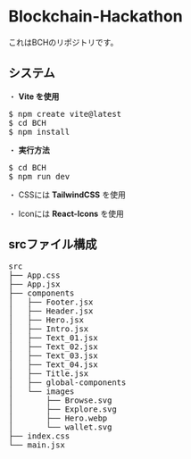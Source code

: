 # Blockchain-Hackathon

これはBCHのリポジトリです。

## システム

・ **Vite を使用**

<pre>
$ npm create vite@latest
$ cd BCH
$ npm install
</pre>

・ **実行方法**

<pre>
$ cd BCH
$ npm run dev
</pre>

・ CSSには **TailwindCSS** を使用

・ Iconには **React-Icons** を使用

## srcファイル構成

<pre>
src
├── App.css
├── App.jsx
├── components
│   ├── Footer.jsx
│   ├── Header.jsx
│   ├── Hero.jsx
│   ├── Intro.jsx
│   ├── Text_01.jsx
│   ├── Text_02.jsx
│   ├── Text_03.jsx
│   ├── Text_04.jsx
│   ├── Title.jsx
│   ├── global-components
│   └── images
│       ├── Browse.svg
│       ├── Explore.svg
│       ├── Hero.webp
│       └── wallet.svg
├── index.css
└── main.jsx
</pre>
